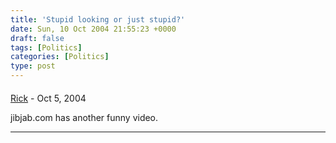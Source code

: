 ```yaml
---
title: 'Stupid looking or just stupid?'
date: Sun, 10 Oct 2004 21:55:23 +0000
draft: false
tags: [Politics]
categories: [Politics]
type: post
---
```



#### 
[Rick]( "") - <time datetime="2004-10-08 13:14:47">Oct 5, 2004</time>

jibjab.com has another funny video.
<hr />
